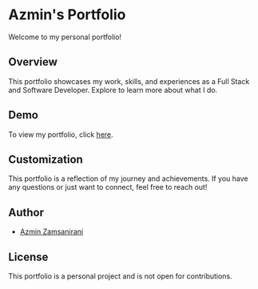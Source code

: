 # Azmin's Portfolio

Welcome to my personal portfolio!

## Overview

This portfolio showcases my work, skills, and experiences as a Full Stack and Software Developer. Explore to learn more about what I do.

## Demo

To view my portfolio, click [here](#).

## Customization

This portfolio is a reflection of my journey and achievements. If you have any questions or just want to connect, feel free to reach out!

## Author

- [Azmin Zamsanirani](https://github.com/azminzamsanirani)

## License

This portfolio is a personal project and is not open for contributions.
